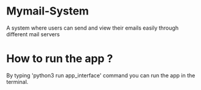 # Mymail-System
A system where users can send and view their emails easily through different mail servers

# How to run the app ?
By typing 'python3 run app_interface' command you can run the app in the terminal.
